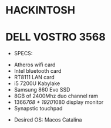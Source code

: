 # HACKINTOSH
# DELL VOSTRO 3568
* SPECS:
 - Atheros wifi card
 - Intel bluetooth card
 - RT8111 LAN card
 - i5 7200U Kabylake
 - Samsung 860 Evo SSD
 - 8GB of 2400Mhz duo channel ram
 - 1366*768 + 1920*1080 display monitor
 - Synapstic touchpad
* Desired OS: Macos Catalina
